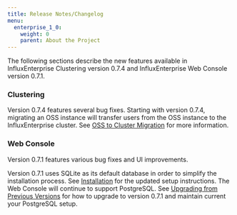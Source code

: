 ```yaml
---
title: Release Notes/Changelog
menu:
  enterprise_1_0:
    weight: 0
    parent: About the Project
---
```


The following sections describe the new features available in InfluxEnterprise
Clustering version 0.7.4 and InfluxEnterprise Web Console version 0.7.1.

### Clustering

Version 0.7.4 features several bug fixes.
Starting  with version 0.7.4, migrating an OSS instance will transfer users
from the OSS instance to the InfluxEnterprise cluster.
See [OSS to Cluster Migration](/enterprise/v1.0/guides/migration) for more
information.

### Web Console

Version 0.7.1 features various bug fixes and UI improvements.

Version 0.7.1 uses SQLite as its default database in order to simplify the
installation process.
See [Installation](/enterprise/v1.0/introduction/installation/#web-console-setup)
for the updated setup instructions.
The Web Console will continue to support PostgreSQL.
See [Upgrading from Previous Versions](/enterprise/v1.0/administration/upgrading/)
for how to upgrade to version 0.7.1 and maintain current your PostgreSQL setup.
